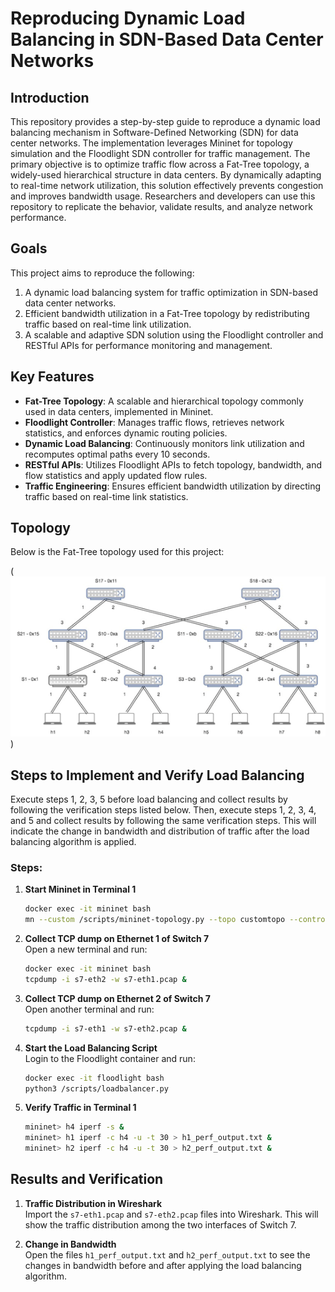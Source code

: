 # Reproducing Dynamic Load Balancing in SDN-Based Data Center Networks

## Introduction

This repository provides a step-by-step guide to reproduce a dynamic load balancing mechanism in Software-Defined Networking (SDN) for data center networks. The implementation leverages Mininet for topology simulation and the Floodlight SDN controller for traffic management. The primary objective is to optimize traffic flow across a Fat-Tree topology, a widely-used hierarchical structure in data centers. By dynamically adapting to real-time network utilization, this solution effectively prevents congestion and improves bandwidth usage. Researchers and developers can use this repository to replicate the behavior, validate results, and analyze network performance.

## Goals

This project aims to reproduce the following:

1. A dynamic load balancing system for traffic optimization in SDN-based data center networks.
2. Efficient bandwidth utilization in a Fat-Tree topology by redistributing traffic based on real-time link utilization.
3. A scalable and adaptive SDN solution using the Floodlight controller and RESTful APIs for performance monitoring and management.

## Key Features

- **Fat-Tree Topology**: A scalable and hierarchical topology commonly used in data centers, implemented in Mininet.
- **Floodlight Controller**: Manages traffic flows, retrieves network statistics, and enforces dynamic routing policies.
- **Dynamic Load Balancing**: Continuously monitors link utilization and recomputes optimal paths every 10 seconds.
- **RESTful APIs**: Utilizes Floodlight APIs to fetch topology, bandwidth, and flow statistics and apply updated flow rules.
- **Traffic Engineering**: Ensures efficient bandwidth utilization by directing traffic based on real-time link statistics.

## Topology

Below is the Fat-Tree topology used for this project:

(![Fat Tree Topology](image.png))

## Steps to Implement and Verify Load Balancing

Execute steps 1, 2, 3, 5 before load balancing and collect results by following the verification steps listed below. Then, execute steps 1, 2, 3, 4, and 5 and collect results by following the same verification steps. This will indicate the change in bandwidth and distribution of traffic after the load balancing algorithm is applied.

### Steps:

1. **Start Mininet in Terminal 1**  
    ```bash
    docker exec -it mininet bash
    mn --custom /scripts/mininet-topology.py --topo customtopo --controller=remote,ip="floodlight"
    ```

2. **Collect TCP dump on Ethernet 1 of Switch 7**  
    Open a new terminal and run:  
    ```bash
    docker exec -it mininet bash
    tcpdump -i s7-eth2 -w s7-eth1.pcap &
    ```

3. **Collect TCP dump on Ethernet 2 of Switch 7**  
    Open another terminal and run:  
    ```bash
    tcpdump -i s7-eth1 -w s7-eth2.pcap &
    ```

4. **Start the Load Balancing Script**  
    Login to the Floodlight container and run:  
    ```bash
    docker exec -it floodlight bash
    python3 /scripts/loadbalancer.py
    ```

5. **Verify Traffic in Terminal 1**  
    ```bash
    mininet> h4 iperf -s &
    mininet> h1 iperf -c h4 -u -t 30 > h1_perf_output.txt &
    mininet> h2 iperf -c h4 -u -t 30 > h2_perf_output.txt &
    ```

## Results and Verification

1. **Traffic Distribution in Wireshark**  
    Import the `s7-eth1.pcap` and `s7-eth2.pcap` files into Wireshark. This will show the traffic distribution among the two interfaces of Switch 7.

2. **Change in Bandwidth**  
    Open the files `h1_perf_output.txt` and `h2_perf_output.txt` to see the changes in bandwidth before and after applying the load balancing algorithm.